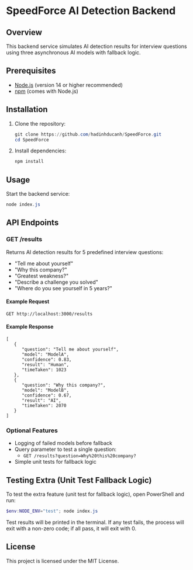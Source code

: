 

# SpeedForce AI Detection Backend

## Overview
This backend service simulates AI detection results for interview questions using three asynchronous AI models with fallback logic.

## Prerequisites
- [Node.js](https://nodejs.org/) (version 14 or higher recommended)
- [npm](https://www.npmjs.com/) (comes with Node.js)

## Installation
1. Clone the repository:
    ```powershell
    git clone https://github.com/hadinhducanh/SpeedForce.git
    cd SpeedForce
    ```
2. Install dependencies:
    ```powershell
    npm install
    ```

## Usage
Start the backend service:
```powershell
node index.js
```

## API Endpoints

### GET /results
Returns AI detection results for 5 predefined interview questions:
- "Tell me about yourself"
- "Why this company?"
- "Greatest weakness?"
- "Describe a challenge you solved"
- "Where do you see yourself in 5 years?"

#### Example Request
```
GET http://localhost:3000/results
```

#### Example Response
```
[
   {
      "question": "Tell me about yourself",
      "model": "ModelA",
      "confidence": 0.83,
      "result": "Human",
      "timeTaken": 1023
   },
   {
      "question": "Why this company?",
      "model": "ModelB",
      "confidence": 0.67,
      "result": "AI",
      "timeTaken": 2070
   }
]
```

### Optional Features
- Logging of failed models before fallback
- Query parameter to test a single question:
   - `GET /results?question=Why%20this%20company?`
- Simple unit tests for fallback logic

## Testing Extra (Unit Test Fallback Logic)
To test the extra feature (unit test for fallback logic), open PowerShell and run:

```powershell
$env:NODE_ENV="test"; node index.js
```

Test results will be printed in the terminal. If any test fails, the process will exit with a non-zero code; if all pass, it will exit with 0.

## License
This project is licensed under the MIT License.
